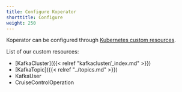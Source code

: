 ```yaml
---
title: Configure Koperator
shorttitle: Configure
weight: 250
---
```


Koperator can be configured through [Kubernetes custom resources](https://kubernetes.io/docs/concepts/extend-kubernetes/api-extension/custom-resources/).  

List of our custom resources:

- [KafkaCluster]({{< relref "kafkacluster/_index.md" >}})
- [KafkaTopic]({{< relref "../topics.md" >}})
- KafkaUser
- CruiseControlOperation
